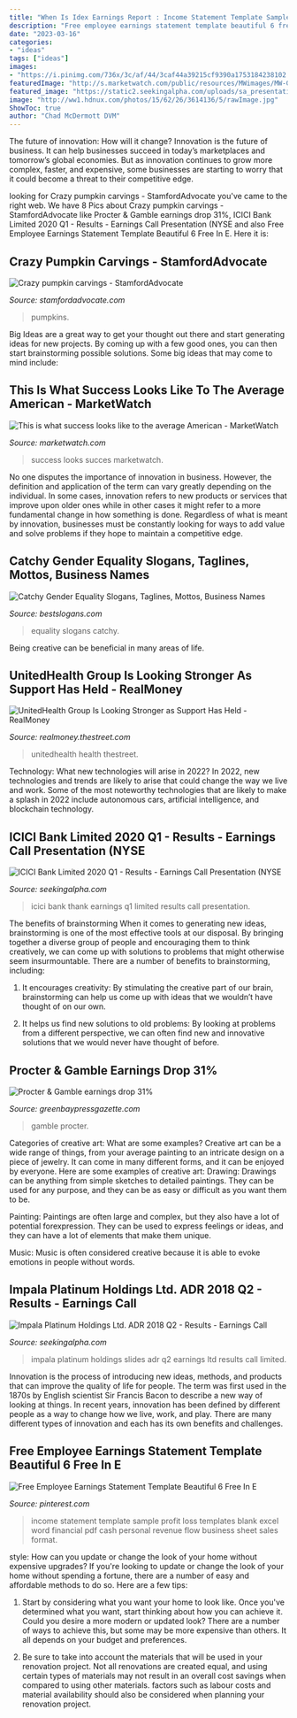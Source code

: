```yaml
---
title: "When Is Idex Earnings Report : Income Statement Template Sample Profit Loss Templates Blank Excel Word Financial Pdf Cash Personal Revenue Flow Business Sheet Sales Format"
description: "Free employee earnings statement template beautiful 6 free in e"
date: "2023-03-16"
categories:
- "ideas"
tags: ["ideas"]
images:
- "https://i.pinimg.com/736x/3c/af/44/3caf44a39215cf9390a1753184238102.jpg"
featuredImage: "http://s.marketwatch.com/public/resources/MWimages/MW-GC215_succes_ZG_20180122161142.jpg"
featured_image: "https://static2.seekingalpha.com/uploads/sa_presentations/709/57709/slides/42.jpg?1595788425"
image: "http://ww1.hdnux.com/photos/15/62/26/3614136/5/rawImage.jpg"
ShowToc: true
author: "Chad McDermott DVM"
---
```



The future of innovation: How will it change?
Innovation is the future of business. It can help businesses succeed in today’s marketplaces and tomorrow’s global economies. But as innovation continues to grow more complex, faster, and expensive, some businesses are starting to worry that it could become a threat to their competitive edge.

	

		
looking for Crazy pumpkin carvings - StamfordAdvocate you've came to the right web. We have 8 Pics about Crazy pumpkin carvings - StamfordAdvocate like Procter &amp; Gamble earnings drop 31%, ICICI Bank Limited 2020 Q1 - Results - Earnings Call Presentation (NYSE and also Free Employee Earnings Statement Template Beautiful 6 Free In E. Here it is:
		
    
## Crazy Pumpkin Carvings - StamfordAdvocate

<img loading=lazy src="http://ww1.hdnux.com/photos/15/62/26/3614136/5/rawImage.jpg" onerror="this.onerror=null;this.src='https://tse1.mm.bing.net/th?id=OIP.70iiFN99wRq-UUSDckUb9AHaJR&amp;pid=15.1';" alt="Crazy pumpkin carvings - StamfordAdvocate">

_Source: stamfordadvocate.com_

>pumpkins. 

	

Big Ideas are a great way to get your thought out there and start generating ideas for new projects. By coming up with a few good ones, you can then start brainstorming possible solutions. Some big ideas that may come to mind include: 

    
## This Is What Success Looks Like To The Average American - MarketWatch

<img loading=lazy src="http://s.marketwatch.com/public/resources/MWimages/MW-GC215_succes_ZG_20180122161142.jpg" onerror="this.onerror=null;this.src='https://tse1.mm.bing.net/th?id=OIP.wvPYzcnZDvm-0lp2Rd6jgwHaEK&amp;pid=15.1';" alt="This is what success looks like to the average American - MarketWatch">

_Source: marketwatch.com_

>success looks succes marketwatch. 

	

No one disputes the importance of innovation in business. However, the definition and application of the term can vary greatly depending on the individual. In some cases, innovation refers to new products or services that improve upon older ones while in other cases it might refer to a more fundamental change in how something is done. Regardless of what is meant by innovation, businesses must be constantly looking for ways to add value and solve problems if they hope to maintain a competitive edge.

    
## Catchy Gender Equality Slogans, Taglines, Mottos, Business Names

<img loading=lazy src="https://www.bestslogans.com/img/pics/201712_1724_fgeef.png" onerror="this.onerror=null;this.src='https://tse1.mm.bing.net/th?id=OIP.6hR2XJtcZp6GqLE20DdriwHaHa&amp;pid=15.1';" alt="Catchy Gender Equality Slogans, Taglines, Mottos, Business Names">

_Source: bestslogans.com_

>equality slogans catchy. 

	

Being creative can be beneficial in many areas of life.

    
## UnitedHealth Group Is Looking Stronger As Support Has Held - RealMoney

<img loading=lazy src="https://s.thestreet.com/files/tsc/v2008/photos/contrib/uploads/unitedhealthgroupsign-3.jpg" onerror="this.onerror=null;this.src='https://tse3.mm.bing.net/th?id=OIP.QNVm684IITZT8FMApUvvywHaE8&amp;pid=15.1';" alt="UnitedHealth Group Is Looking Stronger as Support Has Held - RealMoney">

_Source: realmoney.thestreet.com_

>unitedhealth health thestreet. 

	

Technology: What new technologies will arise in 2022?
In 2022, new technologies and trends are likely to arise that could change the way we live and work. Some of the most noteworthy technologies that are likely to make a splash in 2022 include autonomous cars, artificial intelligence, and blockchain technology.

    
## ICICI Bank Limited 2020 Q1 - Results - Earnings Call Presentation (NYSE

<img loading=lazy src="https://static2.seekingalpha.com/uploads/sa_presentations/709/57709/slides/42.jpg?1595788425" onerror="this.onerror=null;this.src='https://tse1.mm.bing.net/th?id=OIP.GnYJXrIQ44_lFr2oY-f7eAHaEK&amp;pid=15.1';" alt="ICICI Bank Limited 2020 Q1 - Results - Earnings Call Presentation (NYSE">

_Source: seekingalpha.com_

>icici bank thank earnings q1 limited results call presentation. 

	

The benefits of brainstorming
When it comes to generating new ideas, brainstorming is one of the most effective tools at our disposal. By bringing together a diverse group of people and encouraging them to think creatively, we can come up with solutions to problems that might otherwise seem insurmountable.
There are a number of benefits to brainstorming, including:

1. It encourages creativity: By stimulating the creative part of our brain, brainstorming can help us come up with ideas that we wouldn’t have thought of on our own.

2. It helps us find new solutions to old problems: By looking at problems from a different perspective, we can often find new and innovative solutions that we would never have thought of before.


    
## Procter &amp; Gamble Earnings Drop 31%

<img loading=lazy src="https://www.gannett-cdn.com/-mm-/6d1ef0cfe2a1e8d414f8a9f661e25e21b4d171d3/c=0-136-3570-2144/local/-/media/GreenBay/2015/01/27/B9316030406Z.1_20150127191836_000_GJF9PPJBL.2-0.jpg?width=3200&amp;height=1680&amp;fit=crop" onerror="this.onerror=null;this.src='https://tse4.mm.bing.net/th?id=OIP.Yo0EqkERoG27qpbQczisZAHaD4&amp;pid=15.1';" alt="Procter &amp; Gamble earnings drop 31%">

_Source: greenbaypressgazette.com_

>gamble procter. 

	

Categories of creative art: What are some examples?
Creative art can be a wide range of things, from your average painting to an intricate design on a piece of jewelry. It can come in many different forms, and it can be enjoyed by everyone. Here are some examples of creative art:
Drawing: Drawings can be anything from simple sketches to detailed paintings. They can be used for any purpose, and they can be as easy or difficult as you want them to be.

Painting: Paintings are often large and complex, but they also have a lot of potential forexpression. They can be used to express feelings or ideas, and they can have a lot of elements that make them unique.

Music: Music is often considered creative because it is able to evoke emotions in people without words.

    
## Impala Platinum Holdings Ltd. ADR 2018 Q2 - Results - Earnings Call

<img loading=lazy src="https://static2.seekingalpha.com/uploads/sa_presentations/128/23128/slides/1.jpg?1519930559" onerror="this.onerror=null;this.src='https://tse1.mm.bing.net/th?id=OIP.wpuD65_QVpiwVePpwYPa9QHaEK&amp;pid=15.1';" alt="Impala Platinum Holdings Ltd. ADR 2018 Q2 - Results - Earnings Call">

_Source: seekingalpha.com_

>impala platinum holdings slides adr q2 earnings ltd results call limited. 

	

Innovation is the process of introducing new ideas, methods, and products that can improve the quality of life for people. The term was first used in the 1870s by English scientist Sir Francis Bacon to describe a new way of looking at things. In recent years, innovation has been defined by different people as a way to change how we live, work, and play. There are many different types of innovation and each has its own benefits and challenges.

    
## Free Employee Earnings Statement Template Beautiful 6 Free In E

<img loading=lazy src="https://i.pinimg.com/736x/3c/af/44/3caf44a39215cf9390a1753184238102.jpg" onerror="this.onerror=null;this.src='https://tse1.mm.bing.net/th?id=OIP.j0AVrySxAQ3fMWJYrKKQ4AHaHK&amp;pid=15.1';" alt="Free Employee Earnings Statement Template Beautiful 6 Free In E">

_Source: pinterest.com_

>income statement template sample profit loss templates blank excel word financial pdf cash personal revenue flow business sheet sales format. 

	

style: How can you update or change the look of your home without expensive upgrades?
If you're looking to update or change the look of your home without spending a fortune, there are a number of easy and affordable methods to do so. Here are a few tips: 
1. Start by considering what you want your home to look like. Once you've determined what you want, start thinking about how you can achieve it. Could you desire a more modern or updated look? There are a number of ways to achieve this, but some may be more expensive than others. It all depends on your budget and preferences. 

2. Be sure to take into account the materials that will be used in your renovation project. Not all renovations are created equal, and using certain types of materials may not result in an overall cost savings when compared to using other materials. factors such as labour costs and material availability should also be considered when planning your renovation project.

